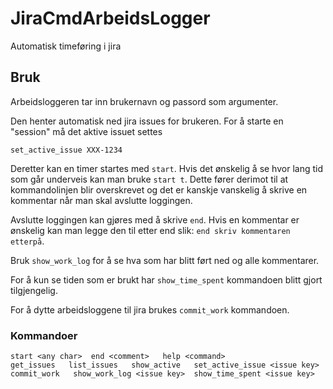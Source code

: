 # JiraCmdArbeidsLogger
Automatisk timeføring i jira

## Bruk

Arbeidsloggeren tar inn brukernavn og passord som argumenter. 

Den henter automatisk ned jira issues for brukeren. For å starte en "session" må
det aktive issuet settes

`set_active_issue XXX-1234`

Deretter kan en timer startes med `start`. Hvis det ønskelig å se hvor lang tid
som går underveis kan man bruke `start t`. Dette fører derimot til at 
kommandolinjen blir overskrevet og det er kanskje vanskelig å skrive en kommentar
når man skal avslutte loggingen.

Avslutte loggingen kan gjøres med å skrive `end`. Hvis en kommentar er ønskelig
kan man legge den til etter end slik: `end skriv kommentaren etterpå`. 

Bruk `show_work_log` for å se hva som har blitt ført ned og alle kommentarer.

For å kun se tiden som er brukt har `show_time_spent` kommandoen blitt gjort 
tilgjengelig.

For å dytte arbeidsloggene til jira brukes `commit_work` kommandoen.

### Kommandoer

```
start <any char>  end <comment>   help <command>
get_issues   list_issues   show_active   set_active_issue <issue key>
commit_work   show_work_log <issue key>  show_time_spent <issue key>
```